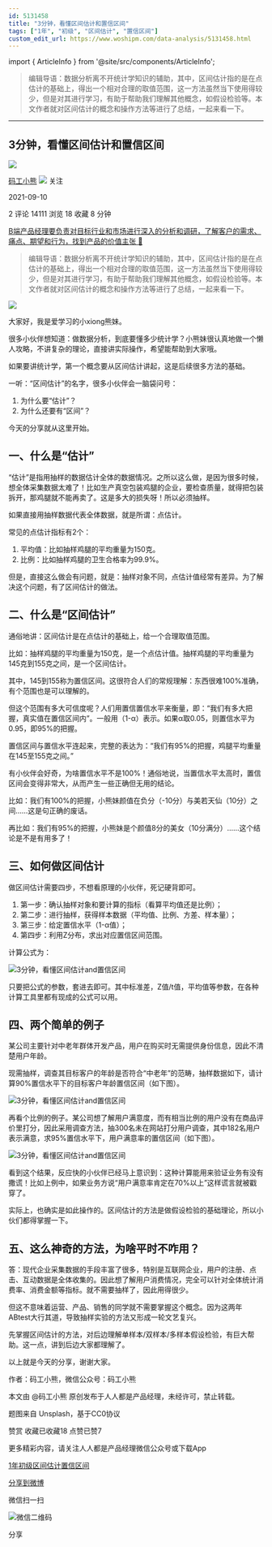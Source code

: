 ```yaml
---
id: 5131458
title: "3分钟，看懂区间估计和置信区间"
tags: ["1年", "初级", "区间估计", "置信区间"]
custom_edit_url: https://www.woshipm.com/data-analysis/5131458.html
---
```

import { ArticleInfo } from '@site/src/components/ArticleInfo';

<ArticleInfo
    author="码工小熊"
    authorLink="https://www.woshipm.com/u/1285820"
    published="2021-09-10"
    views={14111}
    comments={2}
    collects={18}
/>

> 编辑导语：数据分析离不开统计学知识的辅助，其中，区间估计指的是在点估计的基础上，得出一个相对合理的取值范围，这一方法虽然当下使用得较少，但是对其进行学习，有助于帮助我们理解其他概念，如假设检验等。本文作者就对区间估计的概念和操作方法等进行了总结，一起来看一下。

---

## 3分钟，看懂区间估计和置信区间

[![](https://static.woshipm.com/APP_U_202106_20210620005424_1343.jpeg?imageView2/1/w/72/h/72/q/100)](https://www.woshipm.com/u/1285820)

[码工小熊](https://www.woshipm.com/u/1285820) ![](https://static.woshipm.com/tag/1101_1@2x.png) 关注

2021-09-10

2 评论 14111 浏览 18 收藏 8 分钟

[B端产品经理要负责对目标行业和市场进行深入的分析和调研，了解客户的需求、痛点、期望和行为，找到产品的价值主张 🔗](https://ke.qidianla.com/courses/bcpm)

> 编辑导语：数据分析离不开统计学知识的辅助，其中，区间估计指的是在点估计的基础上，得出一个相对合理的取值范围，这一方法虽然当下使用得较少，但是对其进行学习，有助于帮助我们理解其他概念，如假设检验等。本文作者就对区间估计的概念和操作方法等进行了总结，一起来看一下。

![](https://image.woshipm.com/wp-files/2021/09/ILqcg6NvKGD7MCbNUFDK.jpg)

大家好，我是爱学习的小xiong熊妹。

很多小伙伴想知道：做数据分析，到底要懂多少统计学？小熊妹很认真地做一个懒人攻略，不讲复杂的理论，直接讲实际操作，希望能帮助到大家哦。

如果要讲统计学，第一个概念要从区间估计讲起，这是后续很多方法的基础。

一听：“区间估计”的名字，很多小伙伴会一脑袋问号：

1.  为什么要“估计”？
2.  为什么还要有“区间”？

今天的分享就从这里开始。

## 一、什么是“估计”

“估计”是指用抽样的数据估计全体的数据情况。之所以这么做，是因为很多时候，想全体采集数据太难了！比如生产真空包装鸡腿的企业，要检查质量，就得把包装拆开，那鸡腿就不能再卖了。这是多大的损失呀！所以必须抽样。

如果直接用抽样数据代表全体数据，就是所谓：点估计。

常见的点估计指标有2个：

1.  平均值：比如抽样鸡腿的平均重量为150克。
2.  比例：比如抽样鸡腿的卫生合格率为99.9%。

但是，直接这么做会有问题，就是：抽样对象不同，点估计值经常有差异。为了解决这个问题，有了区间估计的做法。

## 二、什么是“区间估计”

通俗地讲：区间估计是在点估计的基础上，给一个合理取值范围。

比如：抽样鸡腿的平均重量为150克，是一个点估计值。抽样鸡腿的平均重量为145克到155克之间，是一个区间估计。

其中，145到155称为置信区间。这很符合人们的常规理解：东西很难100%准确，有个范围也是可以理解的。

但这个范围有多大可信度呢？人们用置信置信水平来衡量，即：“我们有多大把握，真实值在置信区间内”。一般用（1-α）表示。如果α取0.05，则置信水平为0.95，即95%的把握。

置信区间与置信水平连起来，完整的表达为：“我们有95%的把握，鸡腿平均重量在145至155克之间。”

有小伙伴会好奇，为啥置信水平不是100%！通俗地说，当置信水平太高时，置信区间会变得非常大，从而产生一些正确但无用的结论。

比如：我们有100%的把握，小熊妹颜值在负分（-10分）与美若天仙（10分）之间……这是句正确的废话。

再比如：我们有95%的把握，小熊妹是个颜值8分的美女（10分满分）……这个结论是不是有用多了！

## 三、如何做区间估计

做区间估计需要四步，不想看原理的小伙伴，死记硬背即可。

1.  第一步：确认抽样对象和要计算的指标（看算平均值还是比例）；
2.  第二步：进行抽样，获得样本数据（平均值、比例、方差、样本量）；
3.  第三步：给定置信水平（1-α值）；
4.  第四步：利用Z分布，求出对应置信区间范围。

计算公式为：

![3分钟，看懂区间估计and置信区间](https://image.woshipm.com/wp-files/2021/09/3ko148a1uWi0U8gm1QRg.png)

只要把公式的参数，套进去即可。其中标准差，Z值/t值，平均值等参数，在各种计算工具里都有现成的公式可以用。

## 四、两个简单的例子

某公司主要针对中老年群体开发产品，用户在购买时无需提供身份信息，因此不清楚用户年龄。

现需抽样，调查其目标客户的年龄是否符合“中老年”的范畴，抽样数据如下，请计算90%置信水平下的目标客户年龄置信区间（如下图）。

![3分钟，看懂区间估计and置信区间](https://image.woshipm.com/wp-files/2021/09/2xRWgjrGUMIgmXwVyUFE.png)

再看个比例的例子。某公司想了解用户满意度，而有相当比例的用户没有在商品评价里打分，因此采用调查方法，抽300名未在网站打分用户调查，其中182名用户表示满意，求95%置信水平下，用户满意率的置信区间（如下图）。

![3分钟，看懂区间估计and置信区间](https://image.woshipm.com/wp-files/2021/09/onkOBqgUqNvW1sU77CwB.png)

看到这个结果，反应快的小伙伴已经马上意识到：这种计算能用来验证业务有没有撒谎！比如上例中，如果业务方说“用户满意率肯定在70%以上”这样谎言就被戳穿了。

实际上，也确实是如此操作的。区间估计的方法是做假设检验的基础理论，所以小伙们都得掌握一下。

## 五、这么神奇的方法，为啥平时不咋用？

答：现代企业采集数据的手段丰富了很多，特别是互联网企业，用户的注册、点击、互动数据是全体收集的。因此想了解用户消费情况，完全可以针对全体统计消费率、消费金额等指标。就不需要抽样了，因此用得很少。

但这不意味着运营、产品、销售的同学就不需要掌握这个概念。因为这两年ABtest大行其道，导致抽样实验的方法又形成一轮文艺复兴。

先掌握区间估计的方法，对后边理解单样本/双样本/多样本假设检验，有巨大帮助。这一点，讲到后边大家都理解了。

以上就是今天的分享，谢谢大家。

作者：码工小熊，微信公众号：码工小熊

本文由 @码工小熊 原创发布于人人都是产品经理，未经许可，禁止转载。

题图来自 Unsplash，基于CC0协议

赞赏 收藏已收藏18 点赞已赞7

更多精彩内容，请关注人人都是产品经理微信公众号或下载App

[1年](https://www.woshipm.com/tag/1%e5%b9%b4)[初级](https://www.woshipm.com/tag/%e5%88%9d%e7%ba%a7)[区间估计](https://www.woshipm.com/tag/%e5%8c%ba%e9%97%b4%e4%bc%b0%e8%ae%a1)[置信区间](https://www.woshipm.com/tag/%e7%bd%ae%e4%bf%a1%e5%8c%ba%e9%97%b4)

[分享到微博](https://service.weibo.com/share/share.php?appkey=2775287854&title=3分钟，看懂区间估计和置信区间&url=https://www.woshipm.com/data-analysis/5131458.html&pic=https://image.woshipm.com/wp-files/2021/09/ILqcg6NvKGD7MCbNUFDK.jpg)

微信扫一扫

![微信二维码](https://api.pwmqr.com/qrcode/create/?url=https://www.woshipm.com/data-analysis/5131458.html)

分享